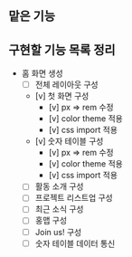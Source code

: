 ## 맡은 기능

## 구현할 기능 목록 정리

- 홈 화면 생성
  - [ ] 전체 레이아웃 구성
  - [v] 첫 화면 구성
    - [v] px => rem 수정
    - [v] color theme 적용
    - [v] css import 적용
  - [v] 숫자 테이블 구성
    - [v] px => rem 수정
    - [v] color theme 적용
    - [v] css import 적용
  - [ ] 활동 소개 구성
  - [ ] 프로젝트 리스트업 구성
  - [ ] 최근 소식 구성
  - [ ] 홍맵 구성
  - [ ] Join us! 구성
  - [ ] 숫자 테이블 데이터 통신
